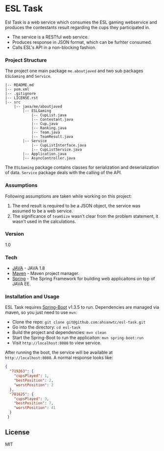 # ESL Task

Esl Task is a web service which consumes the ESL gaming webservice and produces the contestants result regarding the cups they participated in.
  
- The service is a RESTful web service.
- Produces response in JSON format, which can be furhter consumed.
- Calls ESL's API in a non-blocking fashion.

### Project Structure
The project one main package `me.aboutjaved` and two sub packages `ESLGaming` and `Service`.

    |-- README.md
    |-- pom.xml
    |-- .gitignore
    |-- LICENSE.rst
    |-- src
        |-- java/me/aboutjaved
            |-- ESLGaming
                |-- CupList.java
                |-- Contestant.java
                |-- Cup.java
                |-- Ranking.java
                |-- Team.java
                |-- TeamResult.java
            |-- Service
                |-- CupListInterface.java
                |-- CupListService.java
            |-- Application.java
            |-- AsyncController.java
The `ESLGaming` package contains classes for serialization and deserialization of data. `Service` package deals with the calling of the API.

### Assumptions
Following assumptions are taken while working on this project:

1. The end result is required to be a JSON object, the service was assumed to be a web service.
2. The significance of `teamSize` wasn't clear from the problem statement, it wasn't used in the calculations.

### Version
1.0
### Tech
* [JAVA] - JAVA 1.8
* [Maven] - Maven project manager.
* [Spring] - The Spring Framework for building web applicaitons on top of JAVA EE.

### Installation and Usage
ESL Task requires [Spring-Boot](https://spring.io/) v1.3.5 to run. Dependencies are managed via maven, so you just need to use `mvn`:
* Clone the repo: `git clone git@github.com:ahsanwtc/esl-task.git`
* Go into the directory: `cd esl-task`
* Build the project and dependencies: `mvn clean`
* Start the Spring-Boot to run the applicaiton: `mvn spring-boot:run`
* Visit `http://localhost:8080` to view service.

After running the boot, the service will be available at `http://localhost:8080`. A normal response looks like:
```json
{
  "719263": {
    "cupsPlayed": 1,
    "bestPosition": 2,
    "worstPosition": 2
  },
  "781625": {
    "cupsPlayed": 3,
    "bestPosition": 7,
    "worstPosition": 41
  }
 }
```


License
----

MIT

[Spring]: <https://spring.io/>
[JAVA]: <https://www.java.com/en/>
[Maven]: <https://maven.apache.org/>
   
